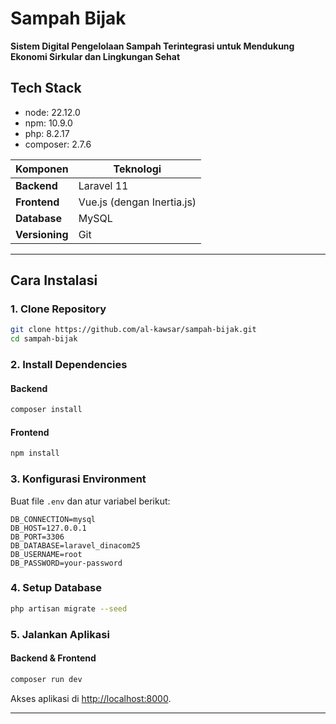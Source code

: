 # Sampah Bijak

**Sistem Digital Pengelolaan Sampah Terintegrasi untuk Mendukung Ekonomi Sirkular dan Lingkungan Sehat**

## **Tech Stack**

- node: 22.12.0
- npm: 10.9.0
- php: 8.2.17
- composer: 2.7.6

| **Komponen**   | **Teknologi**        |
|----------------|----------------------|
| **Backend**    | Laravel 11              |
| **Frontend**   | Vue.js (dengan Inertia.js) |
| **Database**   | MySQL                |
| **Versioning** | Git                  |

---

## **Cara Instalasi**

### **1. Clone Repository**
```bash
git clone https://github.com/al-kawsar/sampah-bijak.git
cd sampah-bijak
```

### **2. Install Dependencies**
#### Backend
```bash
composer install
```
#### Frontend
```bash
npm install
```

### **3. Konfigurasi Environment**
Buat file `.env` dan atur variabel berikut:
```env
DB_CONNECTION=mysql
DB_HOST=127.0.0.1
DB_PORT=3306
DB_DATABASE=laravel_dinacom25
DB_USERNAME=root
DB_PASSWORD=your-password
```

### **4. Setup Database**
```bash
php artisan migrate --seed
```

### **5. Jalankan Aplikasi**
#### Backend & Frontend
```bash
composer run dev
```

Akses aplikasi di [http://localhost:8000](http://localhost:8000).

---